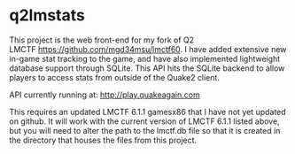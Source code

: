 # q2lmstats
This project is the web front-end for my fork of Q2 LMCTF https://github.com/mgd34msu/lmctf60. I have added extensive new in-game stat tracking to the game, and have also implemented lightweight database support through SQLite. This API hits the SQLite backend to allow players to access stats from outside of the Quake2 client.

API currently running at:
http://play.quakeagain.com

This requires an updated LMCTF 6.1.1 gamesx86 that I have not yet updated on github.  It will work with the current version of LMCTF 6.1.1 listed above, but you will need to alter the path to the lmctf.db file so that it is created in the directory that houses the files from this project.
